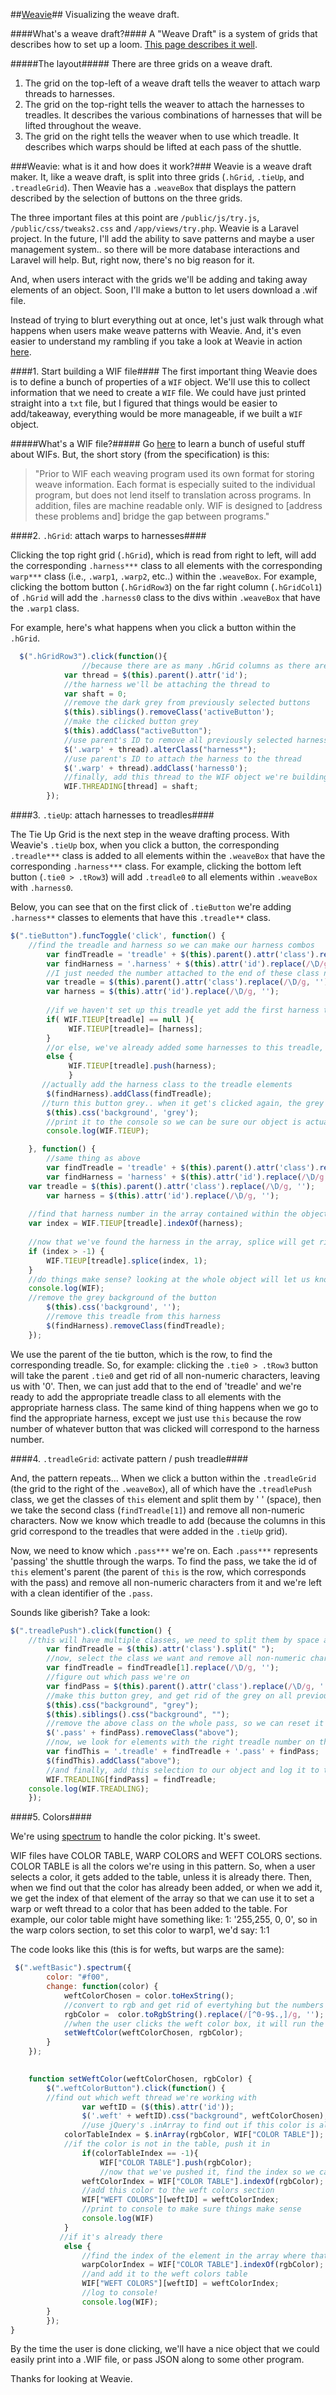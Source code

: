 ##[Weavie](http://weavie.techgno.com)##
Visualizing the weave draft.

####What's a weave draft?####
A "Weave Draft" is a system of grids that describes how to set up a loom. [This page describes it well](http://www.weaverscraft.com/hints.html).

#####The layout#####
There are three grids on a weave draft.

1. The grid on the top-left of a weave draft tells the weaver to attach warp threads to harnesses. 
2. The grid on the top-right tells the weaver to attach the harnesses to treadles. It describes the various combinations of harnesses that will be lifted throughout the weave.
3. The grid on the right tells the weaver when to use which treadle. It describes which warps should be lifted at each pass of the shuttle.

###Weavie: what is it and how does it work?###
Weavie is a weave draft maker. It, like a weave draft, is split into three grids (`.hGrid`, `.tieUp`, and  `.treadleGrid`). Then Weavie has a `.weaveBox` that displays the pattern described by the selection of buttons on the three grids. 

The three important files at this point are `/public/js/try.js`, `/public/css/tweaks2.css` and `/app/views/try.php`. Weavie is a Laravel project. In the future, I'll add the ability to save patterns and maybe a user management system.. so there will be more database interactions and Laravel will help. But, right now, there's no big reason for it.

And, when users interact with the grids we'll be adding and taking away elements of an object. Soon, I'll make a button to let users download a .wif file.

Instead of trying to blurt everything out at once, let's just walk through what happens when users make weave patterns with Weavie. And, it's even easier to understand my rambling if you take a look at Weavie in action [here](http://weavie.techgno.com).

####1. Start building a WIF file####
The first important thing Weavie does is to define a bunch of properties of a `WIF` object. We'll use this to collect information that we need to create a `WIF` file. We could have just printed straight into a `txt` file, but I figured that things would be easier to add/takeaway, everything would be more manageable, if we built a `WIF` object.

#####What's a WIF file?#####
Go [here](http://www.mhsoft.com/wif/wif1-1.txt) to learn a bunch of useful stuff about WIFs. But, the short story (from the specification) is this: 
>"Prior to WIF each weaving program used its own format for storing weave information.  Each format is especially suited to the individual program, but does not lend itself to translation across programs.  In addition, files are machine readable only. WIF is designed to [address these problems and] bridge the gap between programs."

####2. `.hGrid`: attach warps to harnesses####

Clicking the top right grid (`.hGrid`), which is read from right to left, will add the corresponding `.harness***` class to all elements with the corresponding `warp***` class (i.e., `.warp1`, `.warp2`, etc..) within the `.weaveBox`. For example, clicking the bottom button (`.hGridRow3`) on the far right column (`.hGridCol1`) of `.hGrid` will add the `.harness0` class to the divs within `.weaveBox` that have the `.warp1` class.

For example, here's what happens when you click a button within the `.hGrid`.
```javascript
  $(".hGridRow3").click(function(){
    			//because there are as many .hGrid columns as there are .warp*s, by getting the id of 'this' button's parent, we find the corresponding warp that clicking this button relates to.
			var thread = $(this).parent().attr('id');
			//the harness we'll be attaching the thread to
			var shaft = 0;
			//remove the dark grey from previously selected buttons
			$(this).siblings().removeClass('activeButton');
			//make the clicked button grey
			$(this).addClass("activeButton");
			//use parent's ID to remove all previously selected harnesses
			$('.warp' + thread).alterClass("harness*");
			//use parent's ID to attach the harness to the thread
			$('.warp' + thread).addClass('harness0');
			//finally, add this thread to the WIF object we're building
			WIF.THREADING[thread] = shaft;
		});
```
		
####3. `.tieUp`: attach harnesses to treadles####

The Tie Up Grid is the next step in the weave drafting process. With Weavie's `.tieUp` box, when you click a button, the corresponding `.treadle***` class is added to all elements within the `.weaveBox` that have the corresponding `.harness***` class. For example, clicking the bottom left button (`.tie0 > .tRow3`) will add `.treadle0` to all elements within `.weaveBox` with `.harness0`.

Below, you can see that on the first click of `.tieButton` we're adding `.harness**` classes to elements that have this `.treadle**` class.
```javascript
$(".tieButton").funcToggle('click', function() {
	//find the treadle and harness so we can make our harness combos
        var findTreadle = 'treadle' + $(this).parent().attr('class').replace(/\D/g, '');
        var findHarness = '.harness' + $(this).attr('id').replace(/\D/g, '');
        //I just needed the number attached to the end of these class names
        var treadle = $(this).parent().attr('class').replace(/\D/g, '');
        var harness = $(this).attr('id').replace(/\D/g, '');
        
        //if we haven't set up this treadle yet add the first harness to an array within this WIF.TIEUP object
        if( WIF.TIEUP[treadle] == null ){
             WIF.TIEUP[treadle]= [harness];
        } 
        //or else, we've already added some harnesses to this treadle, push new elements to the array
        else {
             WIF.TIEUP[treadle].push(harness);
             }
       //actually add the harness class to the treadle elements
        $(findHarness).addClass(findTreadle);
       //turn this button grey.. when it get's clicked again, the grey will be removed
        $(this).css('background', 'grey');
        //print it to the console so we can be sure our object is actually there
        console.log(WIF.TIEUP);

    }, function() {
    	//same thing as above
        var findTreadle = 'treadle' + $(this).parent().attr('class').replace(/\D/g, '');
        var findHarness = 'harness' + $(this).attr('id').replace(/\D/g, '');
	var treadle = $(this).parent().attr('class').replace(/\D/g, '');
        var harness = $(this).attr('id').replace(/\D/g, '');
		  
	//find that harness number in the array contained within the object, so we can get rid of it.
	var index = WIF.TIEUP[treadle].indexOf(harness);
	
	//now that we've found the harness in the array, splice will get rid of it
	if (index > -1) {
   		WIF.TIEUP[treadle].splice(index, 1);
	}
	//do things make sense? looking at the whole object will let us know.
	console.log(WIF);
	//remove the grey background of the button
        $(this).css('background', '');
        //remove this treadle from this harness
        $(findHarness).removeClass(findTreadle);
    });
```
We use the parent of the tie button, which is the row, to find the corresponding treadle. So, for example: clicking the `.tie0 > .tRow3` button will take the parent `.tie0` and get rid of all non-numeric characters, leaving us with '0'. Then, we can just add that to the end of 'treadle' and we're ready to add the appropriate treadle class to all elements with the appropriate harness class. The same kind of thing happens when we go to find the appropriate harness, except we just use `this` because the row number of whatever button that was clicked will correspond to the harness number. 

####4. `.treadleGrid`: activate pattern / push treadle####

And, the pattern repeats... When we click a button within the `.treadleGrid` (the grid to the right of the `.weaveBox`), all of which have the `.treadlePush` class, we get the classes of `this` element and split them by ' ' (space), then we take the second class (`findTreadle[1]`) and remove all non-numeric characters. Now we know which treadle to add (because the columns in this grid correspond to the treadles that were added in the `.tieUp` grid). 

Now, we need to know which `.pass***` we're on. Each `.pass***` represents 'passing' the shuttle through the warps. To find the pass, we take the id of `this` element's parent (the parent of `this` is the row, which corresponds with the pass) and remove all non-numeric characters from it and we're left with a clean identifier of the `.pass`.

Sounds like giberish? Take a look:

```javascript
$(".treadlePush").click(function() {
	//this will have multiple classes, we need to split them by space and get at the one that matters to us
        var findTreadle = $(this).attr('class').split(" ");
        //now, select the class we want and remove all non-numeric characters
        var findTreadle = findTreadle[1].replace(/\D/g, '');
        //figure out which pass we're on
        var findPass = $(this).parent().attr('class').replace(/\D/g, '');
        //make this button grey, and get rid of the grey on all previously selected buttons
        $(this).css("background", "grey");
        $(this).siblings().css("background", "");
        //remove the above class on the whole pass, so we can reset it if the user has already set it
        $('.pass' + findPass).removeClass("above");
        //now, we look for elements with the right treadle number on the right 'pass' and we add the above class which sets the z-index above the weft's z-index (which is 1, so the above class sets the z-index to 2)
        var findThis = '.treadle' + findTreadle + '.pass' + findPass;
        $(findThis).addClass("above");
        //and finally, add this selection to our object and log it to the console.
        WIF.TREADLING[findPass] = findTreadle;
 	console.log(WIF.TREADLING);
    });
```
####5. Colors####

We're using [spectrum](https://bgrins.github.io/spectrum/) to handle the color picking. It's sweet.

WIF files have COLOR TABLE, WARP COLORS and WEFT COLORS sections. COLOR TABLE is all the colors we're using in this pattern. So, when a user selects a color, it gets added to the table, unless it is already there. Then, when we find out that the color has already been added, or when we add it, we get the index of that element of the array so that we can use it to set a warp or weft thread to a color that has been added to the table. For example, our color table might have something like: 1: '255,255, 0, 0', so in the warp colors section, to set this color to warp1, we'd say: 1:1

The code looks like this (this is for wefts, but warps are the same):
```javascript
 $(".weftBasic").spectrum({
        color: "#f00",
        change: function(color) {
            weftColorChosen = color.toHexString();
            //convert to rgb and get rid of evertyhing but the numbers and some punctuation
            rgbColor =  color.toRgbString().replace(/[^0-9$.,]/g, '');
            //when the user clicks the weft color box, it will run the function below and pass our color in hex and rgb string format
            setWeftColor(weftColorChosen, rgbColor);
        }
    });
    

    function setWeftColor(weftColorChosen, rgbColor) {
        $(".weftColorButton").click(function() {
		//find out which weft thread we're working with
            	var weftID = ($(this).attr('id'));
            	$('.weft' + weftID).css("background", weftColorChosen);
            	//use jQuery's .inArray to find out if this color is already in the table
           	colorTableIndex = $.inArray(rgbColor, WIF["COLOR TABLE"]);
           	//if the color is not in the table, push it in
            	if(colorTableIndex == -1){
            		WIF["COLOR TABLE"].push(rgbColor);
            		//now that we've pushed it, find the index so we can use it in the weft colors section
           		weftColorIndex = WIF["COLOR TABLE"].indexOf(rgbColor);
           		//add this color to the weft colors section
           		WIF["WEFT COLORS"][weftID] = weftColorIndex;
           		//print to console to make sure things make sense
           		console.log(WIF)
           	} 
           //if it's already there
        	else {
           		//find the index of the element in the array where that rgbColor is found
           		warpColorIndex = WIF["COLOR TABLE"].indexOf(rgbColor);
           		//and add it to the weft colors table
        		WIF["WEFT COLORS"][weftID] = weftColorIndex;
        		//log to console!
           		console.log(WIF);
		}
        });
}
```
By the time the user is done clicking, we'll have a nice object that we could easily print into a .WIF file, or pass JSON along to some other program.

Thanks for looking at Weavie.
